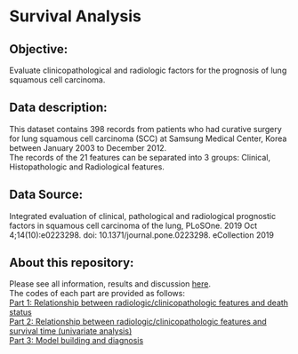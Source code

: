 # Survival Analysis  
## Objective:  
Evaluate clinicopathological and radiologic factors for the prognosis of lung squamous cell carcinoma.  
## Data description:
This dataset contains 398 records from patients who had curative surgery for lung squamous cell carcinoma (SCC)
at Samsung Medical Center, Korea between January 2003 to December 2012.   
The records of the 21 features can be separated into 3 groups: Clinical, Histopathologic and Radiological features.    
## Data Source:  
Integrated evaluation of clinical, pathological and radiological prognostic factors in squamous cell carcinoma
of the lung, PLoSOne. 2019 Oct 4;14(10):e0223298. doi: 10.1371/journal.pone.0223298. eCollection 2019
## About this repository:  
Please see all information, results and discussion [here](https://github.com/Khwansiri/Survival-Analysis/blob/master/SurvivalAnalysis_LungSCC.pdf).  
The codes of each part are provided as follows:  
[Part 1: Relationship between radiologic/clinicopathologic features and death status]()  
[Part 2: Relationship between radiologic/clinicopathologic features and survival time
(univariate analysis)]()  
[Part 3: Model building and diagnosis]()  
